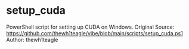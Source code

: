 # setup_cuda
PowerShell script for setting up CUDA on Windows.
Original Source: https://github.com/thewh1teagle/vibe/blob/main/scripts/setup_cuda.ps1
Author: thewh1teagle
